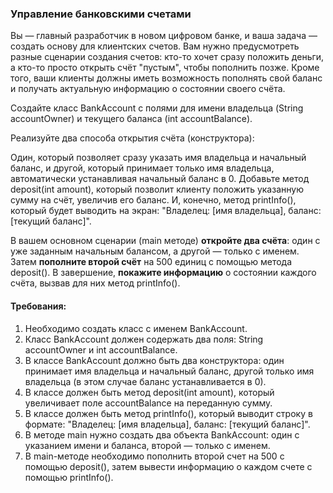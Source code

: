 
### Управление банковскими счетами

Вы — главный разработчик в новом цифровом банке, и ваша задача — создать основу для клиентских счетов. Вам нужно предусмотреть разные сценарии создания счетов: кто-то хочет сразу положить деньги, а кто-то просто открыть счёт "пустым", чтобы пополнить позже. Кроме того, ваши клиенты должны иметь возможность пополнять свой баланс и получать актуальную информацию о состоянии своего счёта.

Создайте класс BankAccount с полями для имени владельца (String accountOwner) и текущего баланса (int accountBalance).

Реализуйте два способа открытия счёта (конструктора):

Один, который позволяет сразу указать имя владельца и начальный баланс,
и другой, который принимает только имя владельца, автоматически устанавливая начальный баланс в 0.
Добавьте метод deposit(int amount), который позволит клиенту положить указанную сумму на счёт, увеличив его баланс. И, конечно, метод printInfo(), который будет выводить на экран: "Владелец: [имя владельца], баланс: [текущий баланс]".

В вашем основном сценарии (main методе) **откройте два счёта**: один с уже заданным начальным балансом, а другой — только с именем. Затем **пополните второй счёт** на 500 единиц с помощью метода deposit(). В завершение, **покажите информацию** о состоянии каждого счёта, вызвав для них метод printInfo().

#### Требования:
1. Необходимо создать класс с именем BankAccount.
2. Класс BankAccount должен содержать два поля: String accountOwner и int accountBalance.
3. В классе BankAccount должно быть два конструктора: один принимает имя владельца и начальный баланс, другой только имя владельца (в этом случае баланс устанавливается в 0).
4. В классе должен быть метод deposit(int amount), который увеличивает поле accountBalance на переданную сумму.
5. В классе должен быть метод printInfo(), который выводит строку в формате: "Владелец: [имя владельца], баланс: [текущий баланс]".
6. В методе main нужно создать два объекта BankAccount: один с указанием имени и баланса, второй — только с именем.
7. В main-методе необходимо пополнить второй счет на 500 с помощью deposit(), затем вывести информацию о каждом счете с помощью printInfo().